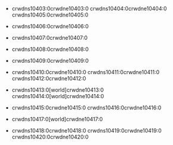 - crwdns10403:0crwdne10403:0 crwdns10404:0crwdne10404:0 crwdns10405:0crwdne10405:0

- crwdns10406:0crwdne10406:0

- crwdns10407:0crwdne10407:0

- crwdns10408:0crwdne10408:0

- crwdns10409:0crwdne10409:0

- crwdns10410:0crwdne10410:0 crwdns10411:0crwdne10411:0 crwdns10412:0crwdne10412:0

- crwdns10413:0[world]crwdne10413:0 crwdns10414:0[world]crwdne10414:0

- crwdns10415:0crwdne10415:0 crwdns10416:0crwdne10416:0

- crwdns10417:0[world]crwdne10417:0

- crwdns10418:0crwdne10418:0 crwdns10419:0crwdne10419:0 crwdns10420:0crwdne10420:0